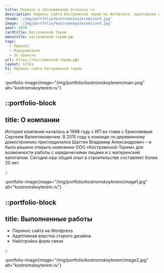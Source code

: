 ```yaml
---
title: Перенос и обслуживание brusovoi.ru
description: Перенос сайта Костромской терем на Wordpress, адаптивная вёрстка.
thumb: '/img/portfolio/kostromskoyterem/card.jpg'
image: '/img/portfolio/kostromskoyterem/card.jpg'
year: 2020
cardtitle: Костромской Терем
menutitle: костромской-терем.рф
tags:
  - Перенос
  - Модернизация
  - 3d проекты
url: https://костромской-терем.рф/
layout: sites
h1: Перенос сайта Костромской терем
---
```



:portfolio-image{image="/img/portfolio/kostromskoyterem/main.png" alt="kostromskoyterem.ru"}

::portfolio-block
---
title: О компании
---
История компании началась в 1998 году с ИП во главе с Ермолаевым Сергеем Валентиновичем. В 2015 году к команде по
деревянному домостроению присоединился Шастин Владимир Александрович – и было решено открыть компанию ООО
«Костромской-Терем» для возможности работы с юридическими лицами и с материнский капиталом. Сегодня наш общий опыт в
строительстве составляет более 20 лет.

::

:portfolio-image{image="/img/portfolio/kostromskoyterem/image1.jpg" alt="kostromskoyterem.ru"}

::portfolio-block
---
title: Выполненные работы
---

- Перенос сайта на Wordpress
- Адаптивная верстка старого дизайна
- Найстройка форм связи

::

:portfolio-image{image="/img/portfolio/kostromskoyterem/image2.jpg" alt="kostromskoyterem.ru"}